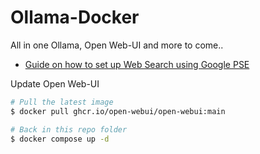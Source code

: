 # Ollama-Docker

All in one Ollama, Open Web-UI and more to come..

- [Guide on how to set up Web Search using Google PSE](https://youtu.be/_KoifHHJhNY?si=CfK5B3LyJ-7fP7C5)


Update Open Web-UI

```bash
# Pull the latest image
$ docker pull ghcr.io/open-webui/open-webui:main

# Back in this repo folder
$ docker compose up -d
```
